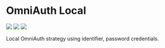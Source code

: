 # OmniAuth Local
![](https://img.shields.io/badge/master-0.0.1-yellow.svg?style=flat-square)  [![](https://img.shields.io/github/issues/cyanpunk/omniauth-local.svg?style=flat-square)](https://github.com/cyanpunk/omniauth-local/issues) [![](https://img.shields.io/badge/license-mit-blue.svg?style=flat-square)](http://chevron.mit-license.org)

Local OmniAuth strategy using identifier, password credentials.
